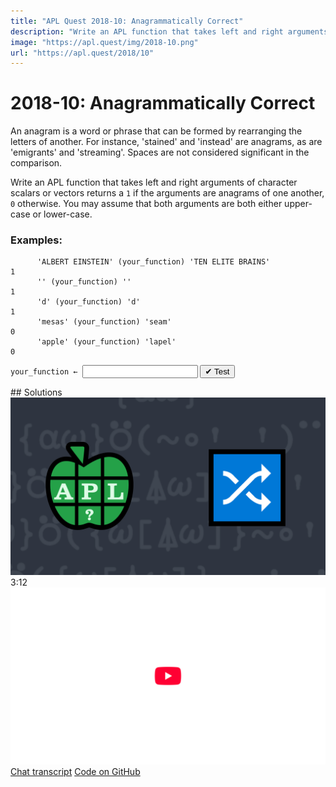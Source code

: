 ```yaml
---
title: "APL Quest 2018-10: Anagrammatically Correct"
description: "Write an APL function that takes left and right arguments of character scalars or vectors returns a `1` if the arguments are anagrams of one another, `0` otherwise."
image: "https://apl.quest/img/2018-10.png"
url: "https://apl.quest/2018/10"
---
```


# <span class=s>2018-</span>10: Anagrammatically Correct

An anagram is a word or phrase that can be formed by rearranging the letters of another. For instance, 'stained' and 'instead' are anagrams, as are 'emigrants' and 'streaming'. Spaces are not considered significant in the comparison. 

Write an APL function that takes left and right arguments of character scalars or vectors returns a `1` if the arguments are anagrams of one another, `0` otherwise. You may assume that both arguments are both either upper-case or lower-case.

### Examples:

```APL
      'ALBERT EINSTEIN' (your_function) 'TEN ELITE BRAINS'
1
      '' (your_function) '' 
1
      'd' (your_function) 'd'
1
      'mesas' (your_function) 'seam'
0
      'apple' (your_function) 'lapel'
0
```


  
<div class="pdiv">
  <code onclick="p_Input.focus()">your_function ← </code><input id="p_Input" autocomplete="off" spellcheck="false" oninput="this.parentElement.querySelector`button`.disabled=false;localStorage.setItem(window.location.pathname,this.value)" onkeypress="subm(event)">
  <button onclick="alert$.next`Testing…`;submitSolution`p`" class="md-button md-button--primary">&#x2714; Test</button>
</div>
<p id="p_Output"></p>
## Solutions
<div onclick="play(this)" title="Video on YouTube" class="yt">
<img class="md-header--shadow" alt="Video Thumbnail" src="../../img/2018-10.png">
<time>3:12</time>
<img alt="YouTube" src="../../img/yt-big.png">
</div>
<a href="https://chat.stackexchange.com/transcript/52405?m=63239751#63239751" target="_blank" class="md-button md-button--primary">Chat transcript</a>
<a href="https://github.com/abrudz/apl_quest/tree/main/2018/10.apl" target="_blank" class="md-button md-button--primary right">Code on GitHub</a>

<script>
    testCases={"a":[["'ALBERT EINSTEIN'","'TEN ELITE BRAINS'"],["'aeiou'","'a e i o u'"],["'apple'","'lapel'"],["'mesas'","'seam'"]],"b":[["'d'","'d'"],["''","''"],["'a'","'b'"],["''","'a'"]],"f":"{52=+/(+⌿⍉(⍉⍺∘.='ABCDEFGHIJKLMNOPQRSTUVWXYZabcdefghijklmnopqrstuvwxyz'),52 1⍴0)=+⌿⍉(⍉⍵∘.='ABCDEFGHIJKLMNOPQRSTUVWXYZabcdefghijklmnopqrstuvwxyz'),52 1⍴0}"}
    p_Input.value=localStorage.getItem(window.location.pathname)
    play=e=>e.outerHTML=`<iframe class="md-header--shadow" src="https://www.youtube.com/embed/3kRLlmZC62o?list=PLYKQVqyrAEj9wDIUyLDGtDAFTKY38BUMN&autoplay=1" title="<span class=s>2018-</span>10: Anagrammatically Correct (APL Quest 2018-10)" frameborder="0" allow="accelerometer; autoplay; clipboard-write; encrypted-media; gyroscope; picture-in-picture; web-share" referrerpolicy="strict-origin-when-cross-origin" allowfullscreen></iframe>`
</script>
